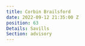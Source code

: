 ```yaml
---
title: Corbin Brailsford
date: 2022-09-12 21:35:00 Z
position: 63
Details: Savills
Section: advisory
---
```


